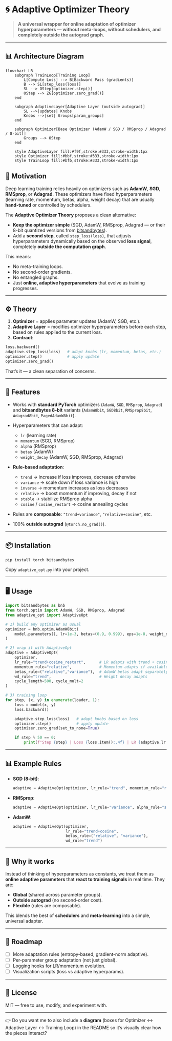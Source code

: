 
# 🌀 Adaptive Optimizer Theory

> **A universal wrapper for online adaptation of optimizer hyperparameters — without meta-loops, without schedulers, and completely outside the autograd graph.**

---

## 📊 Architecture Diagram

```mermaid
flowchart LR
    subgraph TrainLoop[Training Loop]
        L[Compute Loss] --> B[Backward Pass (gradients)]
        B --> SL[step_loss(loss)]
        SL --> OStep[optimizer.step()]
        OStep --> ZG[optimizer.zero_grad()]
    end

    subgraph AdaptiveLayer[Adaptive Layer (outside autograd)]
        SL -->|updates| Knobs
        Knobs -->|set| Groups[param_groups]
    end

    subgraph Optimizer[Base Optimizer (AdamW / SGD / RMSprop / Adagrad / 8-bit)]
        Groups --> OStep
    end

    style AdaptiveLayer fill:#f9f,stroke:#333,stroke-width:1px
    style Optimizer fill:#bbf,stroke:#333,stroke-width:1px
    style TrainLoop fill:#bfb,stroke:#333,stroke-width:1px
```
## 🚀 Motivation

Deep learning training relies heavily on optimizers such as **AdamW**, **SGD**, **RMSprop**, or **Adagrad**. These optimizers have fixed hyperparameters (learning rate, momentum, betas, alpha, weight decay) that are usually **hand-tuned** or controlled by schedulers.

The **Adaptive Optimizer Theory** proposes a clean alternative:

* **Keep the optimizer simple** (SGD, AdamW, RMSprop, Adagrad — or their 8-bit quantized versions from [bitsandbytes](https://github.com/TimDettmers/bitsandbytes)).
* Add a **second step**, called `step_loss(loss)`, that adjusts hyperparameters dynamically based on the observed **loss signal**, completely **outside the computation graph**.

This means:

* No meta-training loops.
* No second-order gradients.
* No entangled graphs.
* Just **online, adaptive hyperparameters** that evolve as training progresses.

---

## ⚙️ Theory

1. **Optimizer** = applies parameter updates (AdamW, SGD, etc.).
2. **Adaptive Layer** = modifies optimizer hyperparameters before each step, based on rules applied to the current loss.
3. **Contract**:

```python
loss.backward()
adaptive.step_loss(loss)   # adapt knobs (lr, momentum, betas, etc.)
optimizer.step()           # apply update
optimizer.zero_grad()
```

That’s it — a clean separation of concerns.

---

## 🔧 Features

* Works with **standard PyTorch** optimizers (`AdamW`, `SGD`, `RMSprop`, `Adagrad`) and **bitsandbytes 8-bit** variants (`AdamW8bit`, `SGD8bit`, `RMSprop8bit`, `Adagrad8bit`, `PagedAdamW8bit`).
* Hyperparameters that can adapt:

  * `lr` (learning rate)
  * `momentum` (SGD, RMSprop)
  * `alpha` (RMSprop)
  * `betas` (AdamW)
  * `weight_decay` (AdamW, SGD, RMSprop, Adagrad)
* **Rule-based adaptation**:

  * `trend` → increase if loss improves, decrease otherwise
  * `variance` → scale down if loss variance is high
  * `inverse` → momentum increases as loss decreases
  * `relative` → boost momentum if improving, decay if not
  * `stable` → stabilize RMSprop alpha
  * `cosine` / `cosine_restart` → cosine annealing cycles
* Rules are **composable**: `"trend+variance"`, `"relative+cosine"`, etc.
* 100% **outside autograd** (`@torch.no_grad()`).

---

## 📦 Installation

```bash
pip install torch bitsandbytes
```

Copy `adaptive_opt.py` into your project.

---

## 🖥️ Usage

```python
import bitsandbytes as bnb
from torch.optim import AdamW, SGD, RMSprop, Adagrad
from adaptive_opt import AdaptiveOpt

# 1) build any optimizer as usual
optimizer = bnb.optim.AdamW8bit(
    model.parameters(), lr=1e-3, betas=(0.9, 0.999), eps=1e-8, weight_decay=0.01
)

# 2) wrap it with AdaptiveOpt
adaptive = AdaptiveOpt(
    optimizer,
    lr_rule="trend+cosine_restart",      # LR adapts with trend + cosine restarts
    momentum_rule="relative",            # Momentum adapts if available
    betas_rule=("relative","variance"),  # AdamW betas adapt separately
    wd_rule="trend",                     # Weight decay adapts
    cycle_length=500, cycle_mult=2
)

# 3) training loop
for step, (x, y) in enumerate(loader, 1):
    loss = model(x, y)
    loss.backward()

    adaptive.step_loss(loss)   # adapt knobs based on loss
    optimizer.step()           # apply update
    optimizer.zero_grad(set_to_none=True)

    if step % 50 == 0:
        print(f"Step {step} | Loss {loss.item():.4f} | LR {adaptive.lr:.6f}")
```

---

## 📊 Example Rules

* **SGD (8-bit)**:

  ```python
  adaptive = AdaptiveOpt(optimizer, lr_rule="trend", momentum_rule="relative")
  ```

* **RMSprop**:

  ```python
  adaptive = AdaptiveOpt(optimizer, lr_rule="variance", alpha_rule="stable")
  ```

* **AdamW**:

  ```python
  adaptive = AdaptiveOpt(optimizer,
                         lr_rule="trend+cosine",
                         betas_rule=("relative", "variance"),
                         wd_rule="trend")
  ```

---

## 🧪 Why it works

Instead of thinking of hyperparameters as constants, we treat them as **online adaptive parameters** that **react to training signals** in real time. They are:

* **Global** (shared across parameter groups).
* **Outside autograd** (no second-order cost).
* **Flexible** (rules are composable).

This blends the best of **schedulers** and **meta-learning** into a simple, universal adapter.

---

## 📖 Roadmap

* [ ] More adaptation rules (entropy-based, gradient-norm adaptive).
* [ ] Per-parameter group adaptation (not just global).
* [ ] Logging hooks for LR/momentum evolution.
* [ ] Visualization scripts (loss vs adaptive hyperparams).

---

## 📜 License

MIT — free to use, modify, and experiment with.

---

👉 Do you want me to also include a **diagram** (boxes for Optimizer ↔ Adaptive Layer ↔ Training Loop) in the README so it’s visually clear how the pieces interact?
